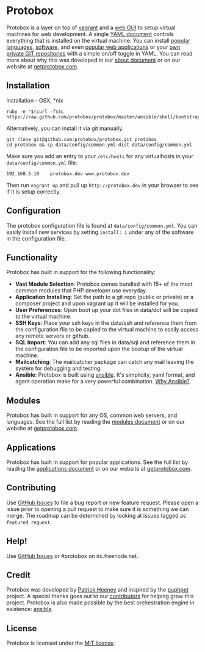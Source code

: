 # Protobox #

Protobox is a layer on top of [vagrant](http://vagrantup.com) and a [web GUI](http://getprotobox.com/about) to setup virtual machines for web development. A single [YAML document](https://github.com/protobox/protobox/blob/master/data/config/common.yml-dist) controls everything that is installed on the virtual machine. You can install [popular languages](https://github.com/protobox/protobox-docs/blob/master/modules.md#languages), [software](https://github.com/protobox/protobox-docs/blob/master/modules.md), and even [popular web applications](https://github.com/protobox/protobox-docs/blob/master/applications.md) or your [own private GIT repositories](#applications) with a simple on/off toggle in YAML. You can read more about why this was developed in our [about document](https://github.com/protobox/protobox-docs/blob/master/about.md) or on our website at [getprotobox.com](http://getprotobox.com/docs/about). 

## Installation ##

Installation - OSX, *nix

	ruby -e "$(curl -fsSL https://raw.github.com/protobox/protobox/master/ansible/shell/bootstrap)"

Alternatively, you can install it via git manually.

    git clone git@github.com:protobox/protobox.git protobox
    cd protobox && cp data/config/common.yml-dist data/config/common.yml

Make sure you add an entry to your `/etc/hosts` for any virtualhosts in your `data/config/common.yml` file:

	192.168.5.10    protobox.dev www.protobox.dev

Then run `vagrant up` and pull up `http://protobox.dev` in your browser to see if it is setup correctly.

## Configuration ##

The protobox configuration file is found at `data/config/common.yml`. You can easily install new services by setting `install: 1` under any of the software in the configuration file. 

## Functionality ##

Protobox has built in support for the following functionality:

- **Vast Module Selection**: Protobox comes bundled with 15+ of the most common modules that PHP developer use everyday.
- **Application Installing**: Set the path to a git repo (public or private) or a composer project and upon vagrant up it will be installed for you. 
- **User Preferences**: Upon boot up your dot files in data/dot will be copied to the virtual machine.
- **SSH Keys**: Place your ssh keys in the data/ssh and reference them from the configuration file to be copied to the virtual machine to easily access any remote servers or github. 
- **SQL Import**: You can add any sql files in data/sql and reference them in the configuration file to be imported upon the bootup of the virtual machine. 
- **Mailcatching**: The mailcatcher package can catch any mail leaving the system for debugging and testing. 
- **Ansible**: Protobox is built using [ansible](http://www.ansibleworks.com/). It's simplicity, yaml format, and agent operation make for a very powerful combination. [Why Ansible?](http://www.ansibleworks.com/why-ansible/).

## Modules ##

Protobox has built in support for any OS, common web servers, and languages. See the full list by reading the [modules document](https://github.com/protobox/protobox-docs/blob/master/modules.md) or on our website at [getprotobox.com](http://getprotobox.com/docs/modules). 

## Applications ##

Protobox has built in support for popular applications. See the full list by reading the [applications document](https://github.com/protobox/protobox-docs/blob/master/applications.md) or on our website at [getprotobox.com](http://getprotobox.com/docs/applications). 

## Contributing ##

Use [GitHub Issues](https://github.com/protobox/protobox/issues) to file a bug report or new feature request. Please open a issue prior to opening a pull request to make sure it is something we can merge. The roadmap can be determined by looking at issues tagged as `featured request`.

## Help! ##

Use [GitHub Issues](https://github.com/protobox/protobox/issues) or #protobox on irc.freenode.net.

## Credit ##

Protobox was developed by [Patrick Heeney](https://github.com/patrickheeney) and inspired by the [puphpet](https://github.com/puphpet/puphpet) project. A special thanks goes out to our [contributors](https://github.com/protobox/protobox/graphs/contributors) for helping grow this project. Protobox is also made possible by the best orchestration engine in existence: [ansible](http://www.ansibleworks.com/).

## License ##

Protobox is licensed under the [MIT license](http://opensource.org/licenses/mit-license.php).

